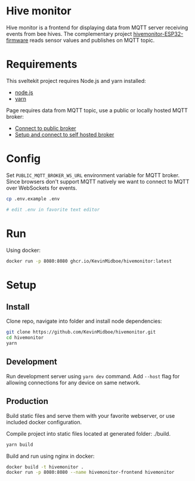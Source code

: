 # Hive monitor

Hive monitor is a frontend for displaying data from MQTT server receiving events from bee hives. The complementary project [hivemonitor-ESP32-firmware]() reads sensor values and publishes on MQTT topic.

# Requirements

This sveltekit project requires Node.js and yarn installed:

- [node.js]()
- [yarn]()

Page requires data from MQTT topic, use a public or locally hosted MQTT broker:

- [Connect to public broker]()
- [Setup and connect to self hosted broker]()

# Config

Set `PUBLIC_MQTT_BROKER_WS_URL` environment variable for MQTT broker. Since browsers don't support MQTT natively we want to connect to MQTT over WebSockets for events.

```bash
cp .env.example .env

# edit .env in favorite text editor
```

# Run

Using docker:

```bash
docker run -p 8080:8080 ghcr.io/KevinMidboe/hivemonitor:latest
```

# Setup

## Install

Clone repo, navigate into folder and install node dependencies:

```bash
git clone https://github.com/KevinMidboe/hivemonitor.git
cd hivemonitor
yarn
```

## Development

Run development server using `yarn dev` command. Add `--host` flag for allowing connections for any device on same network.

## Production

Build static files and serve them with your favorite webserver, or use included docker configuration.

Compile project into static files located at generated folder: ./build.

```bash
yarn build
```

Build and run using nginx in docker:

```bash
docker build -t hivemonitor .
docker run -p 8080:8080 --name hivemonitor-frontend hivemonitor
```
